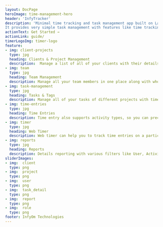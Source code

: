 ```yaml
---
layout: DocPage
heroImage: time-management-hero
header: 'InfyTracker'
description: 'Minimal time tracking and task management app built on Laravel+CoreUI for small teams to keep everything simple and everyone on the same page.
It provides very simple task management with features like time tracking, clients and project management, Task tagging, team management along with web timer.'
actionText: Get Started →
actionLink: guide/
timerLogoImg: timer-logo
feature:
- img: client-projects
  type: jpg
  heading: Clients & Project Management
  description:  Manage a list of all of your clients with their details along with their projects.
- img: team
  type: jpg
  heading: Team Management
  description: Manage all your team members in one place along with who works in which projects.
- img: task-management
  type: jpg
  heading: Tasks & Tags
  description: Manage all of your tasks of different projects with time entries. You can also tag your tasks as you need for milestones and sprints which later can help in reporting to filter tasks.
- img: time-entries
  type: jpg
  heading: Time Entries
  description: Time entry also supports activity types, so you can precisely track how much time was spent on each activity like Coding, Documentation, Peer Reviews, etc. 
- img: timer
  type: jpg
  heading: Web Timer
  description: Web timer can help you to track time entries on a particular task. It's so smart that even if you close the tag or entire browser, it still works when you come back.
- img: reports
  type: jpg
  heading: Reports
  description: Details reporting with various filters like User, Activity Type, Project with static and dynamic date intervals and more.
sliderImages:
- img:  client
  type: png
- img:  project
  type: png
- img:  user
  type: png
- img:  task_detail
  type: png 
- img:  report
  type: png   
- img:  role
  type: png  
footer: InfyOm Technologies
---
```


